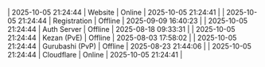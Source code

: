| 2025-10-05 21:24:44 | Website | Online | 2025-10-05 21:24:41 |
| 2025-10-05 21:24:44 | Registration | Offline | 2025-09-09 16:40:23 |
| 2025-10-05 21:24:44 | Auth Server | Offline | 2025-08-18 09:33:31 |
| 2025-10-05 21:24:44 | Kezan (PvE) | Offline | 2025-08-03 17:58:02 |
| 2025-10-05 21:24:44 | Gurubashi (PvP) | Offline | 2025-08-23 21:44:06 |
| 2025-10-05 21:24:44 | Cloudflare | Online | 2025-10-05 21:24:41 |
